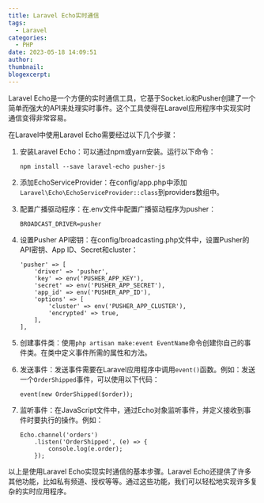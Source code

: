 ```yaml
---
title: Laravel Echo实时通信
tags:
  - Laravel
categories:
  - PHP
date: 2023-05-18 14:09:51
author:
thumbnail:
blogexcerpt:
---
```

Laravel Echo是一个方便的实时通信工具，它基于Socket.io和Pusher创建了一个简单而强大的API来处理实时事件。这个工具使得在Laravel应用程序中实现实时通信变得非常容易。

在Laravel中使用Laravel Echo需要经过以下几个步骤：

1. 安装Laravel Echo：可以通过npm或yarn安装。运行以下命令：
   ```
   npm install --save laravel-echo pusher-js
   ```

2. 添加EchoServiceProvider：在config/app.php中添加`Laravel\Echo\EchoServiceProvider::class`到providers数组中。

3. 配置广播驱动程序：在.env文件中配置广播驱动程序为pusher：
   ```
   BROADCAST_DRIVER=pusher
   ```

4. 设置Pusher API密钥：在config/broadcasting.php文件中，设置Pusher的API密钥、App ID、Secret和cluster：

    ```
    'pusher' => [
        'driver' => 'pusher',
        'key' => env('PUSHER_APP_KEY'),
        'secret' => env('PUSHER_APP_SECRET'),
        'app_id' => env('PUSHER_APP_ID'),
        'options' => [
            'cluster' => env('PUSHER_APP_CLUSTER'),
            'encrypted' => true,
        ],
    ],
    ```

5. 创建事件类：使用`php artisan make:event EventName`命令创建你自己的事件类。在类中定义事件所需的属性和方法。

6. 发送事件：发送事件需要在Laravel应用程序中调用`event()`函数。例如：发送一个`OrderShipped`事件，可以使用以下代码：

   ```
   event(new OrderShipped($order));
   ```

7. 监听事件：在JavaScript文件中，通过Echo对象监听事件，并定义接收到事件时要执行的操作。例如：

    ```
    Echo.channel('orders')
        .listen('OrderShipped', (e) => {
            console.log(e.order);
        });
    ```

以上是使用Laravel Echo实现实时通信的基本步骤。Laravel Echo还提供了许多其他功能，比如私有频道、授权等等。通过这些功能，我们可以轻松地实现许多复杂的实时应用程序。
